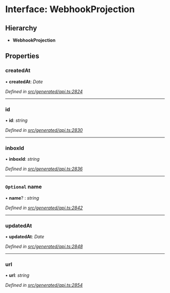 # Interface: WebhookProjection

## Hierarchy

* **WebhookProjection**

## Properties

###  createdAt

• **createdAt**: *Date*

*Defined in [src/generated/api.ts:2824](https://github.com/mailslurp/mailslurp-client-ts-js/blob/9736ebe/src/generated/api.ts#L2824)*

___

###  id

• **id**: *string*

*Defined in [src/generated/api.ts:2830](https://github.com/mailslurp/mailslurp-client-ts-js/blob/9736ebe/src/generated/api.ts#L2830)*

___

###  inboxId

• **inboxId**: *string*

*Defined in [src/generated/api.ts:2836](https://github.com/mailslurp/mailslurp-client-ts-js/blob/9736ebe/src/generated/api.ts#L2836)*

___

### `Optional` name

• **name**? : *string*

*Defined in [src/generated/api.ts:2842](https://github.com/mailslurp/mailslurp-client-ts-js/blob/9736ebe/src/generated/api.ts#L2842)*

___

###  updatedAt

• **updatedAt**: *Date*

*Defined in [src/generated/api.ts:2848](https://github.com/mailslurp/mailslurp-client-ts-js/blob/9736ebe/src/generated/api.ts#L2848)*

___

###  url

• **url**: *string*

*Defined in [src/generated/api.ts:2854](https://github.com/mailslurp/mailslurp-client-ts-js/blob/9736ebe/src/generated/api.ts#L2854)*

